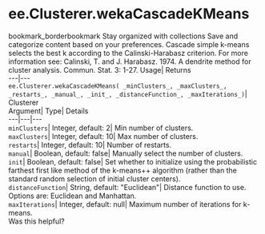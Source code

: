  
#  ee.Clusterer.wekaCascadeKMeans 
bookmark_borderbookmark Stay organized with collections  Save and categorize content based on your preferences.
Cascade simple k-means selects the best k according to the Calinski-Harabasz criterion. For more information see: 
Calinski, T. and J. Harabasz. 1974. A dendrite method for cluster analysis. Commun. Stat. 3: 1-27.
Usage| Returns  
---|---  
`ee.Clusterer.wekaCascadeKMeans( _minClusters_, _maxClusters_, _restarts_, _manual_, _init_, _distanceFunction_, _maxIterations_)`| Clusterer  
Argument| Type| Details  
---|---|---  
`minClusters`| Integer, default: 2| Min number of clusters.  
`maxClusters`| Integer, default: 10| Max number of clusters.  
`restarts`| Integer, default: 10| Number of restarts.  
`manual`| Boolean, default: false| Manually select the number of clusters.  
`init`| Boolean, default: false| Set whether to initialize using the probabilistic farthest first like method of the k-means++ algorithm (rather than the standard random selection of initial cluster centers).  
`distanceFunction`| String, default: "Euclidean"| Distance function to use. Options are: Euclidean and Manhattan.  
`maxIterations`| Integer, default: null| Maximum number of iterations for k-means.  
Was this helpful?
